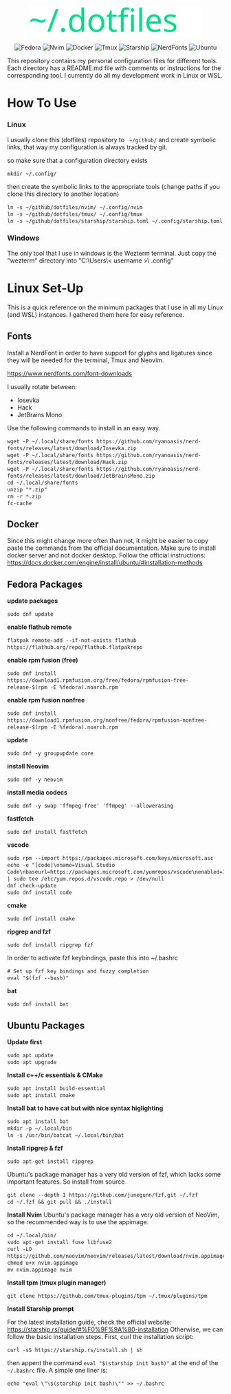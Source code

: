 



<p align="center"><img src="img/dotfiles_logo_green.svg" alt="Sublime's custom image" width=400 /></p>

<div align="center">

  <a style= "text-decoration: none;" href="">![Fedora](https://img.shields.io/badge/Fedora-grey?style=for-the-badge&logo=fedora)</a>
  <a style= "text-decoration: none;" href="">![Nvim](https://img.shields.io/badge/Neovim-%23262926?style=for-the-badge&logo=neovim)</a>
  <a style= "text-decoration: none;" href="">![Docker](https://img.shields.io/badge/Docker-%23dfdfeb?style=for-the-badge&logo=docker)</a>
  <a style= "text-decoration: none;" href="">![Tmux](https://img.shields.io/badge/Tmux-%23485249?style=for-the-badge&logo=tmux)</a>
  <a style= "text-decoration: none;" href="">![Starship](https://img.shields.io/badge/StarShip-%23443647?style=for-the-badge&logo=starship&logoColor=%23c540e3)</a>
  <a style= "text-decoration: none;" href="">![NerdFonts](https://img.shields.io/badge/NerdFonts-%23363232?style=for-the-badge&logo=nerdfont)</a>
  <a style= "text-decoration: none;" href="">![Ubuntu](https://img.shields.io/badge/Ubuntu-%2377216F?style=for-the-badge&logo=ubuntu)</a>
  
</div>

This repository contains my personal configuration files for different tools. Each directory has a README.md file with comments or instructions for the corresponding tool. I currently do all my development work in Linux or WSL. 



# How To Use

### Linux
I usually clone this (dotfiles) repository to ` ~/github/` and create symbolic links, that way my configuration is always tracked by git.

so make sure that a configuration directory exists
```
mkdir ~/.config/
```
then create the symbolic links to the appropriate tools (change paths if you clone this directory to another location)
```
ln -s ~/github/dotfiles/nvim/ ~/.config/nvim
ln -s ~/github/dotfiles/tmux/ ~/.config/tmux
ln -s ~/github/dotfiles/starship/starship.toml ~/.config/starship.toml
```
### Windows

The only tool that I use in windows is the Wezterm terminal. Just copy the "wezterm" directory into "C:\Users\\< username >\\ .config\"



# Linux Set-Up
This is a quick reference on the minimum packages that I use in all my Linux (and WSL) instances. I gathered them here for easy reference.


## Fonts
Install a NerdFont in order to have support for glyphs and ligatures since they will be needed for the terminal, Tmux and Neovim.

https://www.nerdfonts.com/font-downloads

I usually rotate between:
- Iosevka
- Hack
- JetBrains Mono


Use the following commands to install in an easy way. 
```
wget -P ~/.local/share/fonts https://github.com/ryanoasis/nerd-fonts/releases/latest/download/Iosevka.zip
wget -P ~/.local/share/fonts https://github.com/ryanoasis/nerd-fonts/releases/latest/download/Hack.zip
wget -P ~/.local/share/fonts https://github.com/ryanoasis/nerd-fonts/releases/latest/download/JetBrainsMono.zip
cd ~/.local/share/fonts
unzip "*.zip"
rm -r *.zip
fc-cache
```

## Docker
Since this might change more often than not, it might be easier to copy paste the commands from the official documentation. Make sure to install docker server and not docker desktop.
Follow the official instructions: https://docs.docker.com/engine/install/ubuntu/#installation-methods


## Fedora Packages

**update packages**
```
sudo dnf update
```

**enable flathub remote**
```
flatpak remote-add --if-not-exists flathub https://flathub.org/repo/flathub.flatpakrepo
```

**enable rpm fusion (free)**
```
sudo dnf install https://download1.rpmfusion.org/free/fedora/rpmfusion-free-release-$(rpm -E %fedora).noarch.rpm
```

**enable rpm fusion nonfree**
```
sudo dnf install https://download1.rpmfusion.org/nonfree/fedora/rpmfusion-nonfree-release-$(rpm -E %fedora).noarch.rpm
```

**update**
```
sudo dnf -y groupupdate core
```
**install Neovim**
```
sudo dnf -y neovim
```

**install media codecs**
```
sudo dnf -y swap 'ffmpeg-free' 'ffmpeg' --allowerasing
```

**fastfetch**
```
sudo dnf install fastfetch
```

**vscode**
```
sudo rpm --import https://packages.microsoft.com/keys/microsoft.asc 
echo -e "[code]\nname=Visual Studio Code\nbaseurl=https://packages.microsoft.com/yumrepos/vscode\nenabled=1\ngpgcheck=1\ngpgkey=https://packages.microsoft.com/keys/microsoft.asc" | sudo tee /etc/yum.repos.d/vscode.repo > /dev/null
dnf check-update
sudo dnf install code
```

**cmake**
```
sudo dnf install cmake
```

**ripgrep and fzf**
```
sudo dnf install ripgrep fzf
```
In order to activate fzf keybindings, paste this into ~/.bashrc
```
# Set up fzf key bindings and fuzzy completion
eval "$(fzf --bash)"
```

**bat**
```
sudo dnf install bat
```


## Ubuntu Packages


**Update first**
```
sudo apt update
sudo apt upgrade
```


**Install c++/c essentials & CMake**
```
sudo apt install build-essential
sudo apt install cmake
```


**Install bat to have cat but with nice syntax higlighting**
```
sudo apt install bat
mkdir -p ~/.local/bin
ln -s /usr/bin/batcat ~/.local/bin/bat
```

**Install ripgrep & fzf**
```
sudo apt-get install ripgrep
```

Ubuntu's package manager has a very old version of fzf, which lacks some important features.
So install from source
```
git clone --depth 1 https://github.com/junegunn/fzf.git ~/.fzf
cd ~/.fzf && git pull && ./install
```

**Install Nvim**
Ubuntu's package manager has a very old version of NeoVim, so the recommended way is to use the appimage.

```
cd ~/.local/bin/
sudo apt-get install fuse libfuse2
curl -LO https://github.com/neovim/neovim/releases/latest/download/nvim.appimage
chmod u+x nvim.appimage
mv nvim.appimage nvim
```


**Install tpm (tmux plugin manager)**
```
git clone https://github.com/tmux-plugins/tpm ~/.tmux/plugins/tpm
```

**Install Starship prompt**

For the latest installation guide, check the official website: https://starship.rs/guide/#%F0%9F%9A%80-installation
Otherwise, we can follow the basic installation steps. First, curl the installation script:

```
curl -sS https://starship.rs/install.sh | sh
```

then appent the command  `eval "$(starship init bash)"` at the end of the `~/.bashrc` file. A simple one liner is:

```
echo "eval \"\$(starship init bash)\"" >> ~/.bashrc
```








